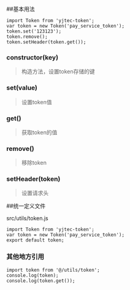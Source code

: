 ##基本用法

```
import Token from 'yjtec-token';
var token = new Token('pay_service_token');
token.set('123123');
token.remove();
token.setHeader(token.get());
```

### constructor(key)

> 构造方法，设置token存储的键

### set(value)

>设置token值

### get()

> 获取token的值


### remove()

> 移除token

### setHeader(token)

> 设置请求头



##统一定义文件

src/utils/token.js

```
import Token from 'yjtec-token';
var token = new Token('pay_service_token');
export default token;

```

### 其他地方引用

```
import token from '@/utils/token';
console.log(token);
console.log(token.get());
```